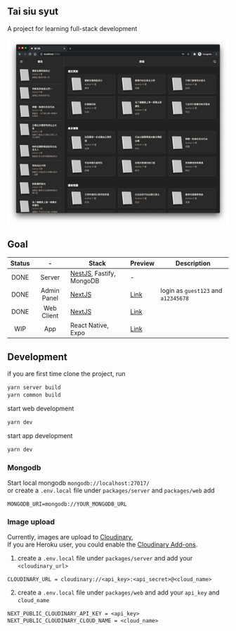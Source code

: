 ## Tai siu syut

A project for learning full-stack development

<img src="./screenshot/client-index.png" />

## Goal

| Status |      -      | Stack                                           | Preview                                              | Description                         |
| :----: | :---------: | ----------------------------------------------- | ---------------------------------------------------- | ----------------------------------- |
|  DONE  |   Server    | [NestJS](https://nestjs.com/), Fastify, MongoDB | -                                                    |
|  DONE  | Admin Panel | [NextJS](https://nextjs.org/)                   | [Link](https://taisiusyut-demo.herokuapp.com/admin/) | login as `guest123` and `a12345678` |
|  DONE  | Web Client  | [NextJS](https://nextjs.org/)                   | [Link](https://taisiusyut-demo.herokuapp.com/)       |                                     |
|  WIP   |     App     | React Native, Expo                              | [Link](./packages/app/README.md)                     |

## Development

if you are first time clone the project, run

```bash
yarn server build
yarn common build
```

start web development

```bash
yarn dev

```

start app development

```bash
yarn dev

```

### Mongodb

Start local mongodb `mongodb://localhost:27017/` <br />
or create a `.env.local` file under `packages/server` and `packages/web` add

```
MONGODB_URI=mongodb://YOUR_MONGODB_URL
```

### Image upload

Currently, images are upload to [Cloudinary](https://cloudinary.com/), <br />
If you are Heroku user, you could enable the [Cloudinary Add-ons](https://elements.heroku.com/addons/cloudinary). <br />

1. create a `.env.local` file under `packages/server` and add your `<cloudinary_url>`

```
CLOUDINARY_URL = cloudinary://<api_key>:<api_secret>@<cloud_name>
```

2. create a `.env.local` file under `packages/web` and add your `api_key` and `cloud_name`

```
NEXT_PUBLIC_CLOUDINARY_API_KEY = <api_key>
NEXT_PUBLIC_CLOUDINARY_CLOUD_NAME = <cloud_name>
```
